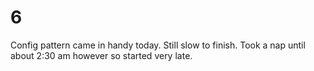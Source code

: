 # 6

Config pattern came in handy today. Still slow to finish. Took a nap until about 2:30 am however so started very late.
